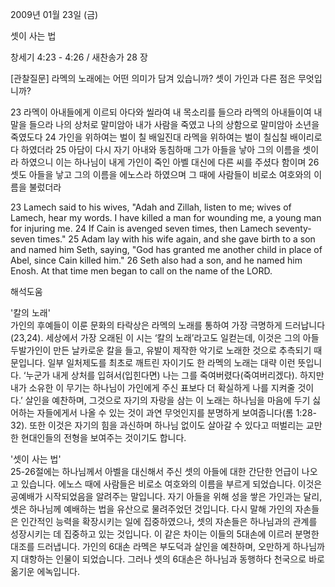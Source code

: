 2009년 01월 23일 (금)

셋이 사는 법



창세기 4:23 - 4:26 / 새찬송가 28 장


[관찰질문]
라멕의 노래에는 어떤 의미가 담겨 있습니까?
셋이 가인과 다른 점은 무엇입니까?

23 라멕이 아내들에게 이르되 아다와 씰라여 내 목소리를 들으라 라멕의 아내들이여 내 말을 들으라 나의 상처로 말미암아 내가 사람을 죽였고 나의 상함으로 말미암아 소년을 죽였도다 
24 가인을 위하여는 벌이 칠 배일진대 라멕을 위하여는 벌이 칠십칠 배이리로다 하였더라 
25 아담이 다시 자기 아내와 동침하매 그가 아들을 낳아 그의 이름을 셋이라 하였으니 이는 하나님이 내게 가인이 죽인 아벨 대신에 다른 씨를 주셨다 함이며 
26 셋도 아들을 낳고 그의 이름을 에노스라 하였으며 그 때에 사람들이 비로소 여호와의 이름을 불렀더라 

23 Lamech said to his wives, "Adah and Zillah, listen to me; wives of Lamech, hear my words. I have killed a man for wounding me, a young man for injuring me. 
24 If Cain is avenged seven times, then Lamech seventy-seven times." 
25 Adam lay with his wife again, and she gave birth to a son and named him Seth, saying, "God has granted me another child in place of Abel, since Cain killed him." 
26 Seth also had a son, and he named him Enosh. At that time men began to call on the name of the LORD.

해석도움





'칼의 노래'  
가인의 후예들이 이룬 문화의 타락상은 라멕의 노래를 통하여 가장 극명하게 드러납니다(23,24). 세상에서 가장 오래된 이 시는 ‘칼의 노래’라고도 일컫는데, 이것은 그의 아들 두발가인이 만든 날카로운 칼을 들고, 유발이 제작한 악기로 노래한 것으로 추측되기 때문입니다. 일부 일처제도를 최초로 깨트린 자이기도 한 라멕의 노래는 대략 이런 뜻입니다. ‘누군가 내게 상처를 입혀서(입힌다면) 나는 그를 죽여버렸다(죽여버리겠다). 하지만 내가 소유한 이 무기는 하나님이 가인에게 주신 표보다 더 확실하게 나를 지켜줄 것이다.’ 살인을 예찬하며, 그것으로 자기의 자랑을 삼는 이 노래는 하나님을 마음에 두기 싫어하는 자들에게서 나올 수 있는 것이 과연 무엇인지를 분명하게 보여줍니다(롬 1:28-32). 또한 이것은 자기의 힘을 과신하며 하나님 없이도 살아갈 수 있다고 떠벌리는 교만한 현대인들의 전형을 보여주는 것이기도 합니다. 

'셋이 사는 법'  
25-26절에는 하나님께서 아벨을 대신해서 주신 셋의 아들에 대한 간단한 언급이 나오고 있습니다. 에노스 때에 사람들은 비로소 여호와의 이름을 부르게 되었습니다. 이것은 공예배가 시작되었음을 알려주는 말입니다. 자기 아들을 위해 성을 쌓은 가인과는 달리, 셋은 하나님께 예배하는 법을 유산으로 물려주었던 것입니다. 다시 말해 가인의 자손들은 인간적인 능력을 확장시키는 일에 집중하였으나, 셋의 자손들은 하나님과의 관계를 성장시키는 데 집중하고 있는 것입니다. 이 같은 차이는 이들의 5대손에 이르러 분명한 대조를 드러냅니다. 가인의 6대손 라멕은 부도덕과 살인을 예찬하며, 오만하게 하나님까지 대항하는 인물이 되었습니다. 그러나 셋의 6대손은 하나님과 동행하다 천국으로 바로 옮기운 에녹입니다.